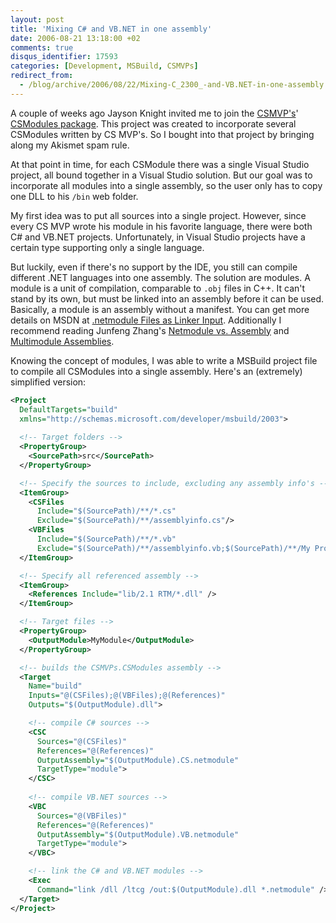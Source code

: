 ```yaml
---
layout: post
title: 'Mixing C# and VB.NET in one assembly'
date: 2006-08-21 13:18:00 +02
comments: true
disqus_identifier: 17593
categories: [Development, MSBuild, CSMVPs]
redirect_from:
  - /blog/archive/2006/08/22/Mixing-C_2300_-and-VB.NET-in-one-assembly.aspx/
---
```


A couple of weeks ago Jayson Knight invited me to join the [CSMVP's](http://csmvps.com/)' [CSModules package](http://csmvps.com/blogs/news/archive/2006/08/14/Community-Server-MVP_2700_s-Alabaster-CSModule-Package.aspx). This project was created to incorporate several CSModules written by CS MVP's. So I bought into that project by bringing along my Akismet spam rule.

At that point in time, for each CSModule there was a single Visual Studio project, all bound together in a Visual Studio solution. But our goal was to incorporate all modules into a single assembly, so the user only has to copy one DLL to his `/bin` web folder.

My first idea was to put all sources into a single project. However, since every CS MVP wrote his module in his favorite language, there were both C\# and VB.NET projects. Unfortunately, in Visual Studio projects have a certain type supporting only a single language.

But luckily, even if there's no support by the IDE, you still can compile different .NET languages into one assembly. The solution are modules. A module is a unit of compilation, comparable to `.obj` files in C++. It can't stand by its own, but must be linked into an assembly before it can be used. Basically, a module is an assembly without a manifest. You can get more details on MSDN at [.netmodule Files as Linker Input](http://msdn2.microsoft.com/en-us/library/k669k83h.aspx). Additionally I recommend reading Junfeng Zhang's [Netmodule vs. Assembly](http://blogs.msdn.com/junfeng/archive/2005/02/12/371683.aspx) and [Multimodule Assemblies](http://blogs.msdn.com/junfeng/archive/2004/07/15/183813.aspx).

Knowing the concept of modules, I was able to write a MSBuild project file to compile all CSModules into a single assembly. Here's an (extremely) simplified version:

``` xml
<Project
  DefaultTargets="build"
  xmlns="http://schemas.microsoft.com/developer/msbuild/2003">
        
  <!-- Target folders -->
  <PropertyGroup>
    <SourcePath>src</SourcePath>
  </PropertyGroup>

  <!-- Specify the sources to include, excluding any assembly info's -->
  <ItemGroup>
    <CSFiles
      Include="$(SourcePath)/**/*.cs"
      Exclude="$(SourcePath)/**/assemblyinfo.cs"/>
    <VBFiles 
      Include="$(SourcePath)/**/*.vb" 
      Exclude="$(SourcePath)/**/assemblyinfo.vb;$(SourcePath)/**/My Project/*"/>
  </ItemGroup>

  <!-- Specify all referenced assembly -->
  <ItemGroup>
    <References Include="lib/2.1 RTM/*.dll" />
  </ItemGroup>

  <!-- Target files -->
  <PropertyGroup>
    <OutputModule>MyModule</OutputModule>
  </PropertyGroup>

  <!-- builds the CSMVPs.CSModules assembly -->
  <Target 
    Name="build"
    Inputs="@(CSFiles);@(VBFiles);@(References)" 
    Outputs="$(OutputModule).dll">

    <!-- compile C# sources -->
    <CSC
      Sources="@(CSFiles)"
      References="@(References)" 
      OutputAssembly="$(OutputModule).CS.netmodule"
      TargetType="module">
    </CSC>
      
    <!-- compile VB.NET sources -->
    <VBC
      Sources="@(VBFiles)"
      References="@(References)" 
      OutputAssembly="$(OutputModule).VB.netmodule"
      TargetType="module">
    </VBC>

    <!-- link the C# and VB.NET modules -->
    <Exec 
      Command="link /dll /ltcg /out:$(OutputModule).dll *.netmodule" />
  </Target>
</Project>
```